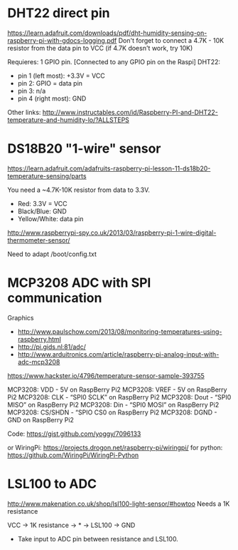 DHT22 direct pin
================

https://learn.adafruit.com/downloads/pdf/dht-humidity-sensing-on-raspberry-pi-with-gdocs-logging.pdf
Don't forget to connect a 4.7K - 10K resistor from the data pin to VCC (if 4.7K doesn't work, try 10K)

Requieres: 1 GPIO pin. [Connected to any GPIO pin on the Raspi]
DHT22:
- pin 1 (left most): +3.3V = VCC
- pin 2: GPIO = data pin
- pin 3: n/a
- pin 4 (right most): GND


Other links:
http://www.instructables.com/id/Raspberry-PI-and-DHT22-temperature-and-humidity-lo/?ALLSTEPS


DS18B20 "1-wire" sensor
=======================

https://learn.adafruit.com/adafruits-raspberry-pi-lesson-11-ds18b20-temperature-sensing/parts

You need a ~4.7K-10K resistor from data to 3.3V.
- Red: 3.3V = VCC
- Black/Blue: GND
- Yellow/White: data pin 

http://www.raspberrypi-spy.co.uk/2013/03/raspberry-pi-1-wire-digital-thermometer-sensor/

Need to adapt /boot/config.txt


MCP3208 ADC with SPI communication
==================================

Graphics
- http://www.paulschow.com/2013/08/monitoring-temperatures-using-raspberry.html
- http://pi.gids.nl:81/adc/
- http://www.arduitronics.com/article/raspberry-pi-analog-input-with-adc-mcp3208

https://www.hackster.io/4796/temperature-sensor-sample-393755

MCP3208: VDD - 5V on RaspBerry Pi2
MCP3208: VREF - 5V on RaspBerry Pi2
MCP3208: CLK - “SPI0 SCLK” on RaspBerry Pi2
MCP3208: Dout - “SPI0 MISO” on RaspBerry Pi2
MCP3208: Din - “SPI0 MOSI” on RaspBerry Pi2
MCP3208: CS/SHDN - “SPIO CS0 on RaspBerry Pi2
MCP3208: DGND - GND on RaspBerry Pi2

Code: https://gist.github.com/yoggy/7096133

or WiringPi: https://projects.drogon.net/raspberry-pi/wiringpi/
for python: https://github.com/WiringPi/WiringPi-Python




LSL100 to ADC
=============

http://www.makenation.co.uk/shop/lsl100-light-sensor/#howtoo
Needs a 1K resistance

VCC -> 1K resistance -> * -> LSL100 -> GND
* Take input to ADC pin between resistance and LSL100.

